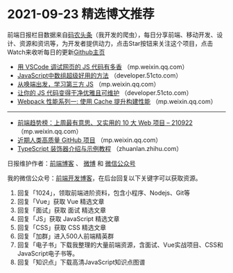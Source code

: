 # 2021-09-23 精选博文推荐

前端日报栏目数据来自[码农头条](http://hao.caibaojian.com.cn/)（我开发的爬虫），每日分享前端、移动开发、设计、资源和资讯等，为开发者提供动力，点击Star按钮来关注这个项目，点击Watch来收听每日的更新[Github主页](https://github.com/kujian/frontendDaily)
* [用 VSCode 调试网页的 JS 代码有多香](https://mp.weixin.qq.com/s?__biz=Mzg3OTYzMDkzMg==&mid=2247485857&idx=1&sn=329edb0f980b3fdb8e1bb6efda631ba7) （mp.weixin.qq.com）
* [JavaScript中数组超级好用的方法](https://developer.51cto.com/art/202109/683119.htm) （developer.51cto.com）
* [从唤端出发，学习第三方 JS](https://mp.weixin.qq.com/s?__biz=MzI5NjM5NDQxMg==&mid=2247494145&idx=1&sn=2fbbc69a7665e149bf8f2774c7975eaa) （mp.weixin.qq.com）
* [让你的 JS 代码变得干净优雅且可维护](https://developer.51cto.com/art/202109/683052.htm) （developer.51cto.com）
* [Webpack 性能系列一: 使用 Cache 提升构建性能](https://mp.weixin.qq.com/s?__biz=Mzg3OTYwMjcxMA==&mid=2247484661&idx=1&sn=89b351fa5f0fbad6c7271410ff813d9b) （mp.weixin.qq.com）

***
* [前端趋势榜：上周最有意思、又实用的 10 大 Web 项目 &#8211; 210922](https://mp.weixin.qq.com/s?__biz=Mzg2NjI5NDcyOQ==&mid=2247485569&idx=1&sn=30b9056a3f2393b49e9c1f6930cf3ec8) （mp.weixin.qq.com）
* [近期人类高质量 GitHub 项目](https://mp.weixin.qq.com/s/JzAdyHwj4Qg5OqDw0uzKmg) （mp.weixin.qq.com）
* [TypeScript 装饰器介绍与示例教程](https://zhuanlan.zhihu.com/p/412530870?hmsr=toutiao.io&utm_campaign=toutiao.io&utm_medium=toutiao.io&utm_source=toutiao.io) （zhuanlan.zhihu.com）

日报维护作者：[前端博客](http://caibaojian.com.cn/) 、 [微博](http://weibo.com/kujian) 和 [微信公众号](https://open.weixin.qq.com/qr/code?username=caibaojian_com)

我的微信公众号：[前端开发博客](https://open.weixin.qq.com/qr/code?username=caibaojian_com)，在后台回复以下关键字可以获取资源。

1. 回复「1024」，领取前端进阶资料，包含小程序、Nodejs、Git等
2. 回复「Vue」获取 Vue 精选文章
3. 回复「面试」获取 面试 精选文章
4. 回复「JS」获取 JavaScript 精选文章
5. 回复「CSS」获取 CSS 精选文章
6. 回复「加群」进入500人前端精英群
7. 回复「电子书」下载我整理的大量前端资源，含面试、Vue实战项目、CSS和JavaScript电子书等。
8. 回复「知识点」下载高清JavaScript知识点图谱